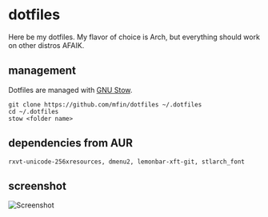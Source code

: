 dotfiles
========

Here be my dotfiles. My flavor of choice is Arch, but everything should work on other distros AFAIK.

management
----------
Dotfiles are managed with [GNU Stow](https://www.gnu.org/software/stow/).

```
git clone https://github.com/mfin/dotfiles ~/.dotfiles
cd ~/.dotfiles
stow <folder name>
```

dependencies from AUR
---------------------
```
rxvt-unicode-256xresources, dmenu2, lemonbar-xft-git, stlarch_font
```

screenshot
----------
![Screenshot](http://i.imgur.com/ice8XyJ.png "bspwm on Arch, 1920x1080")
